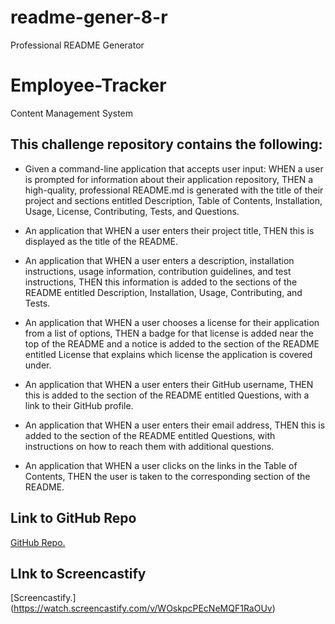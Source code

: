 # readme-gener-8-r
Professional README Generator
# Employee-Tracker
Content Management System

## This challenge repository contains the following:

* Given a command-line application that accepts user input: WHEN a user is prompted for information about their application repository, THEN a high-quality, professional README.md is generated with the title of their project and sections entitled Description, Table of Contents, Installation, Usage, License, Contributing, Tests, and Questions.

* An application that WHEN a user enters their project title, THEN this is displayed as the title of the README.

* An application that WHEN a user enters a description, installation instructions, usage information, contribution guidelines, and test instructions, THEN this information is added to the sections of the README entitled Description, Installation, Usage, Contributing, and Tests.

* An application that WHEN a user chooses a license for their application from a list of options, THEN a badge for that license is added near the top of the README and a notice is added to the section of the README entitled License that explains which license the application is covered under.

* An application that WHEN a user enters their GitHub username, THEN this is added to the section of the README entitled Questions, with a link to their GitHub profile.

* An application that WHEN a user enters their email address, THEN this is added to the section of the README entitled Questions, with instructions on how to reach them with additional questions.

* An application that WHEN a user clicks on the links in the Table of Contents, THEN the user is taken to the corresponding section of the README. 

## Link to GitHub Repo
[GitHub Repo.](https://github.com/FavioA/readme-gener-8-r.git)

## LInk to Screencastify
[Screencastify.] (https://watch.screencastify.com/v/WOskpcPEcNeMQF1RaOUv)